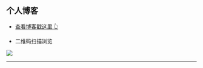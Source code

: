 ## 个人博客

- [查看博客戳这里 👆](https://ShadowZxc.github.io)


- 二维码扫描浏览

![](https://raw.githubusercontent.com/faymi/faymi.github.io/master/img/readme-qrcode.png)

---

